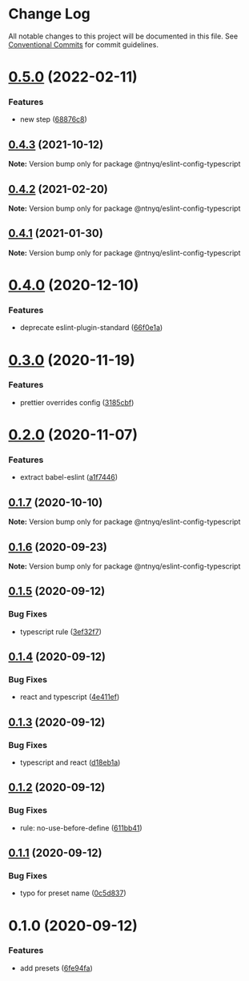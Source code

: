 # Change Log

All notable changes to this project will be documented in this file.
See [Conventional Commits](https://conventionalcommits.org) for commit guidelines.

# [0.5.0](https://github.com/ntnyq/configs/compare/@ntnyq/eslint-config-typescript@0.4.3...@ntnyq/eslint-config-typescript@0.5.0) (2022-02-11)


### Features

* new step ([68876c8](https://github.com/ntnyq/configs/commit/68876c82a5b890c2f6f7c0560f8a06f66cff8720))





## [0.4.3](https://github.com/ntnyq/configs/compare/@ntnyq/eslint-config-typescript@0.4.2...@ntnyq/eslint-config-typescript@0.4.3) (2021-10-12)

**Note:** Version bump only for package @ntnyq/eslint-config-typescript

## [0.4.2](https://github.com/ntnyq/configs/compare/@ntnyq/eslint-config-typescript@0.4.1...@ntnyq/eslint-config-typescript@0.4.2) (2021-02-20)

**Note:** Version bump only for package @ntnyq/eslint-config-typescript

## [0.4.1](https://github.com/ntnyq/configs/compare/@ntnyq/eslint-config-typescript@0.4.0...@ntnyq/eslint-config-typescript@0.4.1) (2021-01-30)

**Note:** Version bump only for package @ntnyq/eslint-config-typescript

# [0.4.0](https://github.com/ntnyq/configs/compare/@ntnyq/eslint-config-typescript@0.3.0...@ntnyq/eslint-config-typescript@0.4.0) (2020-12-10)

### Features

-   deprecate eslint-plugin-standard ([66f0e1a](https://github.com/ntnyq/configs/commit/66f0e1a2ca5060a631477a69d6706a6a8fda2708))

# [0.3.0](https://github.com/ntnyq/configs/compare/@ntnyq/eslint-config-typescript@0.2.0...@ntnyq/eslint-config-typescript@0.3.0) (2020-11-19)

### Features

-   prettier overrides config ([3185cbf](https://github.com/ntnyq/configs/commit/3185cbf4a167796c4a702e7bc76a8193e5596551))

# [0.2.0](https://github.com/ntnyq/configs/compare/@ntnyq/eslint-config-typescript@0.1.7...@ntnyq/eslint-config-typescript@0.2.0) (2020-11-07)

### Features

-   extract babel-eslint ([a1f7446](https://github.com/ntnyq/configs/commit/a1f744685ff7038a72a94a0efe69b28eb27d0a7e))

## [0.1.7](https://github.com/ntnyq/configs/compare/@ntnyq/eslint-config-typescript@0.1.6...@ntnyq/eslint-config-typescript@0.1.7) (2020-10-10)

**Note:** Version bump only for package @ntnyq/eslint-config-typescript

## [0.1.6](https://github.com/ntnyq/configs/compare/@ntnyq/eslint-config-typescript@0.1.5...@ntnyq/eslint-config-typescript@0.1.6) (2020-09-23)

**Note:** Version bump only for package @ntnyq/eslint-config-typescript

## [0.1.5](https://github.com/ntnyq/configs/compare/@ntnyq/eslint-config-typescript@0.1.4...@ntnyq/eslint-config-typescript@0.1.5) (2020-09-12)

### Bug Fixes

-   typescript rule ([3ef32f7](https://github.com/ntnyq/configs/commit/3ef32f703e3d0462a8fc3848f87f5d4e1f6a60be))

## [0.1.4](https://github.com/ntnyq/configs/compare/@ntnyq/eslint-config-typescript@0.1.3...@ntnyq/eslint-config-typescript@0.1.4) (2020-09-12)

### Bug Fixes

-   react and typescript ([4e411ef](https://github.com/ntnyq/configs/commit/4e411efc81523b47edb95bbf088d271b6eee011f))

## [0.1.3](https://github.com/ntnyq/configs/compare/@ntnyq/eslint-config-typescript@0.1.2...@ntnyq/eslint-config-typescript@0.1.3) (2020-09-12)

### Bug Fixes

-   typescript and react ([d18eb1a](https://github.com/ntnyq/configs/commit/d18eb1a67ab0595372004a00a2acd6dca5c5466e))

## [0.1.2](https://github.com/ntnyq/configs/compare/@ntnyq/eslint-config-typescript@0.1.1...@ntnyq/eslint-config-typescript@0.1.2) (2020-09-12)

### Bug Fixes

-   rule: no-use-before-define ([611bb41](https://github.com/ntnyq/configs/commit/611bb4135e2237318498fbae047beb0719c57f6c))

## [0.1.1](https://github.com/ntnyq/configs/compare/@ntnyq/eslint-config-typescript@0.1.0...@ntnyq/eslint-config-typescript@0.1.1) (2020-09-12)

### Bug Fixes

-   typo for preset name ([0c5d837](https://github.com/ntnyq/configs/commit/0c5d83750ed9defbce88f6d484708524210902cc))

# 0.1.0 (2020-09-12)

### Features

-   add presets ([6fe94fa](https://github.com/ntnyq/configs/commit/6fe94fae4ed9d80b18833c9e5a3f51f710ebda43))
